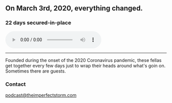 ## On March 3rd, 2020, everything changed.

### 22 days secured-in-place

<audio
        controls
        src="https://archive.org/download/20200405212913/2020-04-05%2021-29-13.mp3">
            Your browser does not support the
            <code>audio</code> element.
    </audio>
    
---

Founded during the onset of the 2020 Coronavirus pandemic, these fellas get together every
few days just to wrap their heads around what's goin on. Sometimes there are guests.

### Contact

podcast@theimperfectstorm.com
